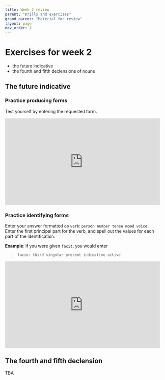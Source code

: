 ```yaml
---
title: Week 2 review
parent: "Drills and exercises"
grand_parent: "Material for review"
layout: page
nav_order: 2
---
```



# Exercises for week 2

- the future indicative
- the fourth and fifth declensions of nouns

## The future indicative



### Practice producing forms

Test yourself by entering the requested form.

<iframe width="100%" height="282" frameborder="0"
  src="https://observablehq.com/embed/@neelsmith/future-tense?cells=viewof+chosenCol1%2Cviewof+col1tocol2%2Canswer1%2Ccss"></iframe>


### Practice identifying forms

Enter your answer formatted as `verb`: `person number tense mood voice`.  Enter the first principal part for the verb, and spell out the values for each part of the identification.

**Example**:  if you were given `facit`, you would enter

> `facio: third singular present indicative active`

<iframe width="100%" height="282" frameborder="0"
  src="https://observablehq.com/embed/@neelsmith/future-tense?cells=viewof+chosenCol2%2Cviewof+col2tocol1%2Canswer2%2Ccss"></iframe>


## The fourth and fifth declension

TBA

